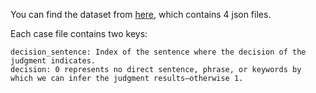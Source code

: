 You can find the dataset from [here](), which contains 4 json files.

Each case file contains two keys:
```
decision_sentence: Index of the sentence where the decision of the judgment indicates. 
decision: 0 represents no direct sentence, phrase, or keywords by which we can infer the judgment results—otherwise 1. 
```









